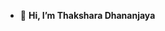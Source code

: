 - 👋 <b>Hi, I’m Thakshara Dhananjaya</b>

<!---
thaksharadhananjaya/thaksharadhananjaya is a ✨ special ✨ repository because its `README.md` (this file) appears on your GitHub profile.
You can click the Preview link to take a look at your changes.
--->
